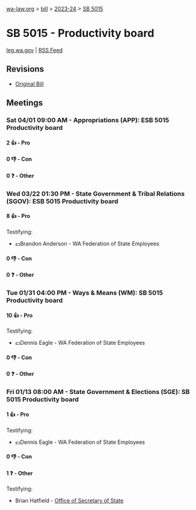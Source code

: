 [wa-law.org](/) > [bill](/bill/) > [2023-24](/bill/2023-24/) > [SB 5015](/bill/2023-24/sb/5015/)

# SB 5015 - Productivity board
[leg.wa.gov](https://app.leg.wa.gov/billsummary?BillNumber=5015&Year=2023&Initiative=false) | [RSS Feed](./rss.xml)

## Revisions
* [Original Bill](1/)

## Meetings
### Sat 04/01 09:00 AM - Appropriations (APP): ESB 5015 Productivity board
#### 2 👍 - Pro

#### 0 👎 - Con

#### 0 ❓ - Other

### Wed 03/22 01:30 PM - State Government & Tribal Relations (SGOV): ESB 5015 Productivity board
#### 8 👍 - Pro
Testifying:
* 💵Brandon Anderson - WA Federation of State Employees

#### 0 👎 - Con

#### 0 ❓ - Other

### Tue 01/31 04:00 PM - Ways & Means (WM): SB 5015 Productivity board
#### 10 👍 - Pro
Testifying:
* 💵Dennis Eagle - WA Federation of State Employees

#### 0 👎 - Con

#### 0 ❓ - Other

### Fri 01/13 08:00 AM - State Government & Elections (SGE): SB 5015 Productivity board
#### 1 👍 - Pro
Testifying:
* 💵Dennis Eagle - WA Federation of State Employees

#### 0 👎 - Con

#### 1 ❓ - Other
Testifying:
* Brian Hatfield - [Office of Secretary of State](/org/office_of_secretary_of_state/)
